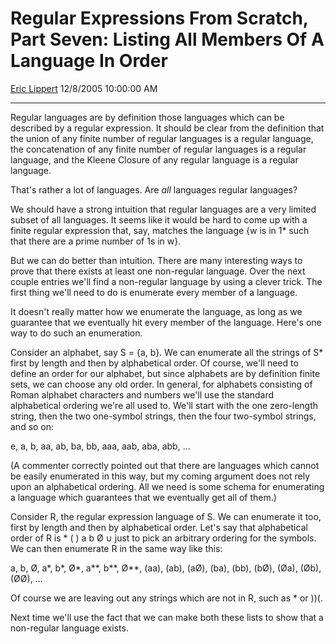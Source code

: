 <div id="page">

# Regular Expressions From Scratch, Part Seven: Listing All Members Of A Language In Order

[Eric Lippert](https://social.msdn.microsoft.com/profile/Eric%20Lippert) 12/8/2005 10:00:00 AM

-----

<div id="content">

<div class="mine">

Regular languages are by definition those languages which can be described by a regular expression. It should be clear from the definition that the union of any finite number of regular languages is a regular language, the concatenation of any finite number of regular languages is a regular language, and the Kleene Closure of any regular language is a regular language.

That's rather a lot of languages. Are *all* languages regular languages?

We should have a strong intuition that regular languages are a very limited subset of all languages. It seems like it would be hard to come up with a finite regular expression that, say, matches the language {w is in <span class="code">1</span>\* such that there are a prime number of <span class="code">1</span>s in w}.

But we can do better than intuition. There are many interesting ways to prove that there exists at least one non-regular language. Over the next couple entries we'll find a non-regular language by using a clever trick. The first thing we'll need to do is enumerate every member of a language.

It doesn't really matter how we enumerate the language, as long as we guarantee that we eventually hit every member of the language. Here's one way to do such an enumeration.

Consider an alphabet, say S = {<span class="code">a</span>, <span class="code">b</span>}. We can enumerate all the strings of S\* first by length and then by alphabetical order. Of course, we'll need to define an order for our alphabet, but since alphabets are by definition finite sets, we can choose any old order. In general, for alphabets consisting of Roman alphabet characters and numbers we'll use the standard alphabetical ordering we're all used to. We'll start with the one zero-length string, then the two one-symbol strings, then the four two-symbol strings, and so on:

e, <span class="code">a</span>, <span class="code">b</span>, <span class="code">aa</span>, <span class="code">ab</span>, <span class="code">ba</span>, <span class="code">bb</span>, <span class="code">aaa</span>, <span class="code">aab</span>, <span class="code">aba</span>, <span class="code">abb</span>, …

(A commenter correctly pointed out that there are languages which cannot be easily enumerated in this way, but my coming argument does not rely upon an alphabetical ordering. All we need is some schema for enumerating a language which guarantees that we eventually get all of them.)

Consider R, the regular expression language of S. We can enumerate it too, first by length and then by alphabetical order. Let's say that alphabetical order of R is <span class="code">\* ( ) a b Ø ∪</span> just to pick an arbitrary ordering for the symbols. We can then enumerate R in the same way like this:

<span class="code">a</span>, <span class="code">b</span>, <span class="code">Ø</span>, <span class="code">a\*</span>, <span class="code">b\*</span>, <span class="code">Ø\*</span>, <span class="code">a\*\*</span>, <span class="code">b\*\*</span>, <span class="code">Ø\*\*</span>, <span class="code">(aa)</span>, <span class="code">(ab)</span>, <span class="code">(aØ)</span>, <span class="code">(ba)</span>, <span class="code">(bb)</span>, <span class="code">(bØ)</span>, <span class="code">(Øa)</span>, <span class="code">(Øb)</span>, <span class="code">(ØØ)</span>, …

Of course we are leaving out any strings which are not in R, such as <span class="code">\*</span> or <span class="code">))(</span>.

Next time we'll use the fact that we can make both these lists to show that a non-regular language exists.

</div>

</div>

</div>

